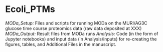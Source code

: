 Ecoli_PTMs
==========

*MODa_Setup:* Files and scripts for running MODa on the MURI/AG3C glucose time course proteomics data (raw data deposited at XXX)
*MODa_Output:* Result files from MODa runs 
*Analysis:* Code (in the form of Jupyter notebooks) and input data (in Analysis/inputs) for re-creating the figures, tables, and Additional Files in the manuscript.
